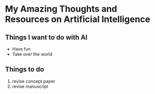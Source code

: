 # My Amazing Thoughts and Resources on Artificial Intelligence

## Things I want to do with AI

* Have fun
* Take over the world

## Things to do

1. revise concept paper
2. revise manuscript